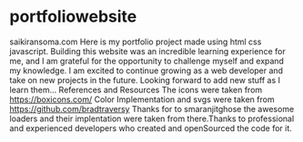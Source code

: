 # portfoliowebsite
saikiransoma.com
Here is my portfolio project made using html css javascript.
Building this website was an incredible learning experience
for me, and I am grateful for the opportunity to challenge myself and 
expand my knowledge. I am excited to continue growing as a web developer and take on new projects in the future.
Looking forward to add new stuff as I learn them...
References and Resources
The icons were taken from https://boxicons.com/ 
Color Implementation and svgs were taken from https://github.com/bradtraversy
Thanks for to smaranjitghose  the awesome loaders and their implentation were taken from there.Thanks to professional and experienced developers who created and openSourced the code for it. 
